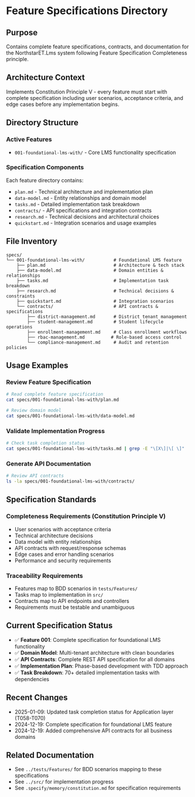 # Feature Specifications Directory

## Purpose
Contains complete feature specifications, contracts, and documentation for the NorthstarET.Lms system following Feature Specification Completeness principle.

## Architecture Context
Implements Constitution Principle V - every feature must start with complete specification including user scenarios, acceptance criteria, and edge cases before any implementation begins.

## Directory Structure

### Active Features
- `001-foundational-lms-with/` - Core LMS functionality specification

### Specification Components
Each feature directory contains:
- `plan.md` - Technical architecture and implementation plan
- `data-model.md` - Entity relationships and domain model
- `tasks.md` - Detailed implementation task breakdown
- `contracts/` - API specifications and integration contracts
- `research.md` - Technical decisions and architectural choices
- `quickstart.md` - Integration scenarios and usage examples

## File Inventory
```
specs/
└── 001-foundational-lms-with/           # Foundational LMS feature
    ├── plan.md                          # Architecture & tech stack
    ├── data-model.md                    # Domain entities & relationships  
    ├── tasks.md                         # Implementation task breakdown
    ├── research.md                      # Technical decisions & constraints
    ├── quickstart.md                    # Integration scenarios
    └── contracts/                       # API contracts & specifications
        ├── district-management.md       # District tenant management
        ├── student-management.md        # Student lifecycle operations
        ├── enrollment-management.md     # Class enrollment workflows
        ├── rbac-management.md          # Role-based access control
        └── compliance-management.md     # Audit and retention policies
```

## Usage Examples

### Review Feature Specification
```bash
# Read complete feature specification
cat specs/001-foundational-lms-with/plan.md

# Review domain model
cat specs/001-foundational-lms-with/data-model.md
```

### Validate Implementation Progress
```bash
# Check task completion status
cat specs/001-foundational-lms-with/tasks.md | grep -E "\[X\]|\[ \]"
```

### Generate API Documentation
```bash
# Review API contracts
ls -la specs/001-foundational-lms-with/contracts/
```

## Specification Standards

### Completeness Requirements (Constitution Principle V)
- User scenarios with acceptance criteria
- Technical architecture decisions
- Data model with entity relationships  
- API contracts with request/response schemas
- Edge cases and error handling scenarios
- Performance and security requirements

### Traceability Requirements
- Features map to BDD scenarios in `tests/Features/`
- Tasks map to implementation in `src/`
- Contracts map to API endpoints and controllers
- Requirements must be testable and unambiguous

## Current Specification Status
- ✅ **Feature 001**: Complete specification for foundational LMS functionality
- ✅ **Domain Model**: Multi-tenant architecture with clean boundaries
- ✅ **API Contracts**: Complete REST API specification for all domains
- ✅ **Implementation Plan**: Phase-based development with TDD approach
- ✅ **Task Breakdown**: 70+ detailed implementation tasks with dependencies

## Recent Changes
- 2025-01-09: Updated task completion status for Application layer (T058-T070)
- 2024-12-19: Complete specification for foundational LMS feature
- 2024-12-19: Added comprehensive API contracts for all business domains

## Related Documentation
- See `../tests/Features/` for BDD scenarios mapping to these specifications
- See `../src/` for implementation progress
- See `.specify/memory/constitution.md` for specification requirements